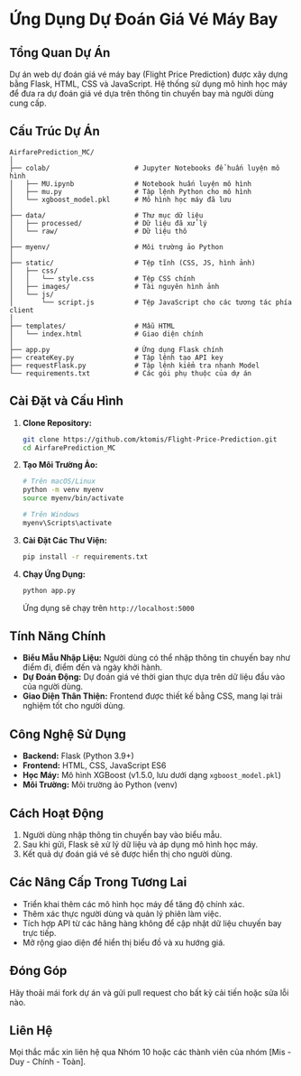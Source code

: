 # Ứng Dụng Dự Đoán Giá Vé Máy Bay

## Tổng Quan Dự Án
Dự án web dự đoán giá vé máy bay (Flight Price Prediction) được xây dựng bằng Flask, HTML, CSS và JavaScript. Hệ thống sử dụng mô hình học máy để đưa ra dự đoán giá vé dựa trên thông tin chuyến bay mà người dùng cung cấp.

## Cấu Trúc Dự Án
```
AirfarePrediction_MC/
│
├── colab/                     # Jupyter Notebooks để huấn luyện mô hình
│   ├── MU.ipynb               # Notebook huấn luyện mô hình
│   ├── mu.py                  # Tập lệnh Python cho mô hình
│   └── xgboost_model.pkl      # Mô hình học máy đã lưu
│
├── data/                      # Thư mục dữ liệu
│   ├── processed/             # Dữ liệu đã xử lý
│   └── raw/                   # Dữ liệu thô
│
├── myenv/                     # Môi trường ảo Python
│
├── static/                    # Tệp tĩnh (CSS, JS, hình ảnh)
│   ├── css/
│   │   └── style.css          # Tệp CSS chính
│   ├── images/                # Tài nguyên hình ảnh
│   └── js/
│       └── script.js          # Tệp JavaScript cho các tương tác phía client
│
├── templates/                 # Mẫu HTML
│   └── index.html             # Giao diện chính
│
├── app.py                     # Ứng dụng Flask chính
├── createKey.py               # Tập lệnh tạo API key
├── requestFlask.py            # Tập lệnh kiểm tra nhanh Model
└── requirements.txt           # Các gói phụ thuộc của dự án
```

## Cài Đặt và Cấu Hình
1. **Clone Repository:**
   ```bash
   git clone https://github.com/ktomis/Flight-Price-Prediction.git
   cd AirfarePrediction_MC
   ```
2. **Tạo Môi Trường Ảo:**
   ```bash
   # Trên macOS/Linux
   python -m venv myenv
   source myenv/bin/activate  
   
   # Trên Windows
   myenv\Scripts\activate
   ```
3. **Cài Đặt Các Thư Viện:**
   ```bash
   pip install -r requirements.txt
   ```
4. **Chạy Ứng Dụng:**
   ```bash
   python app.py
   ```
   Ứng dụng sẽ chạy trên `http://localhost:5000`

## Tính Năng Chính
- **Biểu Mẫu Nhập Liệu:** Người dùng có thể nhập thông tin chuyến bay như điểm đi, điểm đến và ngày khởi hành.
- **Dự Đoán Động:** Dự đoán giá vé thời gian thực dựa trên dữ liệu đầu vào của người dùng.
- **Giao Diện Thân Thiện:** Frontend được thiết kế bằng CSS, mang lại trải nghiệm tốt cho người dùng.

## Công Nghệ Sử Dụng
- **Backend:** Flask (Python 3.9+)
- **Frontend:** HTML, CSS, JavaScript ES6
- **Học Máy:** Mô hình XGBoost (v1.5.0, lưu dưới dạng `xgboost_model.pkl`)
- **Môi Trường:** Môi trường ảo Python (venv)

## Cách Hoạt Động
1. Người dùng nhập thông tin chuyến bay vào biểu mẫu.
2. Sau khi gửi, Flask sẽ xử lý dữ liệu và áp dụng mô hình học máy.
3. Kết quả dự đoán giá vé sẽ được hiển thị cho người dùng.

## Các Nâng Cấp Trong Tương Lai
- Triển khai thêm các mô hình học máy để tăng độ chính xác.
- Thêm xác thực người dùng và quản lý phiên làm việc.
- Tích hợp API từ các hãng hàng không để cập nhật dữ liệu chuyến bay trực tiếp.
- Mở rộng giao diện để hiển thị biểu đồ và xu hướng giá.

## Đóng Góp
Hãy thoải mái fork dự án và gửi pull request cho bất kỳ cải tiến hoặc sửa lỗi nào.

## Liên Hệ
Mọi thắc mắc xin liên hệ qua Nhóm 10 hoặc các thành viên của nhóm [Mis - Duy - Chính - Toàn].
